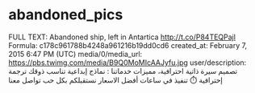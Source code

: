 # abandoned_pics

FULL TEXT: Abandoned ship, left in Antartica http://t.co/P84TEQPajl
Formula: c178c961788b4248a961216b19dd0cd6
created_at: February 7, 2015 6:47 PM (UTC)
media/0/media_url: https://pbs.twimg.com/media/B9Q0MoMIcAAJyfu.jpg
user/description: تصميم سيرة ذاتية احترافية، مميزات خدماتنا : 
نماذج إبداعية تناسب ذوقك 
 ترجمة إحترافية
⏱️ تنفيذ في ساعات
 أفضل الاسعار
 نستقبلكم بكل حب 
تواصل معنا